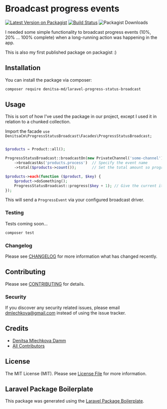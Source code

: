 # Broadcast progress events

[![Latest Version on Packagist](https://img.shields.io/packagist/v/denitsa-md/laravel-progress-status-broadcast.svg?style=flat-square)](https://packagist.org/packages/denitsa-md/laravel-progress-status-broadcast)
[![Build Status](https://img.shields.io/travis/denitsa-md/laravel-progress-status-broadcast/master.svg?style=flat-square)](https://travis-ci.org/denitsa-md/laravel-progress-status-broadcast)
![Packagist Downloads](https://img.shields.io/packagist/dm/denitsa-md/laravel-progress-status-broadcast?style=flat-square)

I needed some simple functionality to broadcast progress events (10%, 20% ... 100% complete) when a long-running action was happening in the app.

This is also my first published package on packagist :)

## Installation

You can install the package via composer:

```bash
composer require denitsa-md/laravel-progress-status-broadcast
```

## Usage

This is sort of how I've used the package in our project, except I used it in relation to a chunked collection.

Import the facade `use DenitsaCm\ProgressStatusBroadcast\Facades\ProgressStatusBroadcast;`

``` php

$products = Product::all();

ProgressStatusBroadcast::broadcastOn(new PrivateChannel('some-channel'))  // Specify the channel
    ->broadcastAs('products.process')  // Specify the event name
    ->total($products->count());       // Set the total amount so progress can be calcualted

$products->each(function ($product, $key) {
    $product->doSomething();
    ProgressStatusBroadcast::progress($key + 1); // Give the current item count to the progress status. Here I give it a +1 since the $key is 0-based and I want the progress to start from 1.
});
```

This will send a `ProgressEvent` via your configured broadcast driver.

### Testing

Tests coming soon...

``` bash
composer test
```

### Changelog

Please see [CHANGELOG](CHANGELOG.md) for more information what has changed recently.

## Contributing

Please see [CONTRIBUTING](CONTRIBUTING.md) for details.

### Security

If you discover any security related issues, please email dmlechkova@gmail.com instead of using the issue tracker.

## Credits

- [Denitsa Mlechkova Damm](https://github.com/denitsa-cm)
- [All Contributors](../../contributors)

## License

The MIT License (MIT). Please see [License File](LICENSE.md) for more information.

## Laravel Package Boilerplate

This package was generated using the [Laravel Package Boilerplate](https://laravelpackageboilerplate.com).